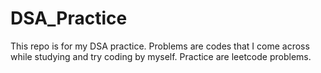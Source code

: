 # DSA_Practice

This repo is for my DSA practice. Problems are codes that I come across while studying and try coding by myself. Practice are leetcode problems.

